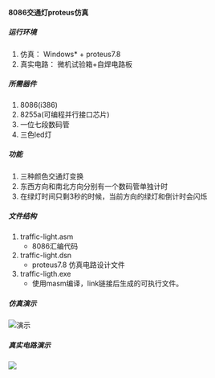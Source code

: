 #### 8086交通灯proteus仿真

##### 运行环境
1. 仿真： Windows* + proteus7.8
2. 真实电路： 微机试验箱+自焊电路板

##### 所需器件
1. 8086(i386)
2. 8255a(可编程并行接口芯片)
3. 一位七段数码管
4. 三色led灯

##### 功能
1. 三种颜色交通灯变换
2. 东西方向和南北方向分别有一个数码管单独计时
3. 在绿灯时间只剩3秒的时候，当前方向的绿灯和倒计时会闪烁

##### 文件结构
1. traffic-light.asm
	- 8086汇编代码
2. traffic-light.dsn
	- proteus7.8 仿真电路设计文件
3. traffic-ligth.exe
	- 使用masm编译，link链接后生成的可执行文件。

##### 仿真演示
![演示](http://file.fujie.bid/%E4%BB%BF%E7%9C%9F%E6%BC%94%E7%A4%BA.gif)
##### 真实电路演示
![](http://)